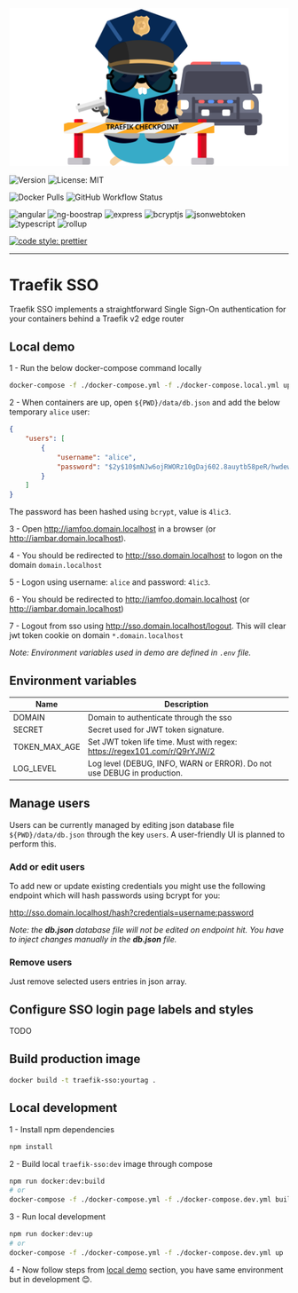 <div align="center"><img src="./traefik-sso.svg" style="border: 0px" alt=""/></div> <!--https://vectr.com/thomaschampagne/h5j5xaixL1-->

![Version](https://img.shields.io/github/package-json/v/thomaschampagne/traefik-sso?style=flat-square)
![License: MIT](https://img.shields.io/github/license/thomaschampagne/traefik-sso?style=flat-square)

![Docker Pulls](https://img.shields.io/docker/pulls/thomaschampagne/traefik-sso.svg?style=flat-square)
![GitHub Workflow Status](https://img.shields.io/github/workflow/status/thomaschampagne/traefik-sso/main/dev?label=traefik-sso:dev&style=flat-square)


![angular](https://img.shields.io/github/package-json/dependency-version/thomaschampagne/traefik-sso/@angular/core?filename=frontend%2Fpackage.json&label=angular&style=flat-square) 
![ng-boostrap](https://img.shields.io/github/package-json/dependency-version/thomaschampagne/traefik-sso/@ng-bootstrap/ng-bootstrap?filename=frontend%2Fpackage.json&label=ng-boostrap&style=flat-square)
![express](https://img.shields.io/github/package-json/dependency-version/thomaschampagne/traefik-sso/express?filename=backend%2Fpackage.json&label=express&style=flat-square)
![bcryptjs](https://img.shields.io/github/package-json/dependency-version/thomaschampagne/traefik-sso/bcryptjs?filename=backend%2Fpackage.json&label=bcryptjs&style=flat-square)
![jsonwebtoken](https://img.shields.io/github/package-json/dependency-version/thomaschampagne/traefik-sso/jsonwebtoken?filename=backend%2Fpackage.json&label=jsonwebtoken&style=flat-square)
![typescript](https://img.shields.io/github/package-json/dependency-version/thomaschampagne/traefik-sso/dev/typescript?filename=backend%2Fpackage.json&label=typescript&style=flat-square)
![rollup](https://img.shields.io/github/package-json/dependency-version/thomaschampagne/traefik-sso/dev/rollup?filename=backend%2Fpackage.json&label=rollup&style=flat-square)

[![code style: prettier](https://img.shields.io/badge/code_style-prettier-ff69b4.svg?style=flat-square)](https://github.com/prettier/prettier)

------------

# Traefik SSO

Traefik SSO implements a straightforward Single Sign-On authentication for your containers behind a Traefik v2 edge router

## Local demo

1 - Run the below docker-compose command locally 

```bash
docker-compose -f ./docker-compose.yml -f ./docker-compose.local.yml up -d
```

2 - When containers are up, open `${PWD}/data/db.json` and add the below temporary `alice` user:

```json
{
    "users": [
        {
            "username": "alice",
            "password": "$2y$10$mNJw6ojRWORz10gDaj602.8auytb58peR/hwdewqFpCershSO7DGm"
        }
    ]
}
```

The password has been hashed using `bcrypt`, value is `4lic3`.

3 - Open http://iamfoo.domain.localhost in a browser (or http://iambar.domain.localhost).

4 - You should be redirected to http://sso.domain.localhost to logon on the domain `domain.localhost`

5 - Logon using username: `alice` and password: `4lic3`.

6 - You should be redirected to http://iamfoo.domain.localhost (or http://iambar.domain.localhost)

7 - Logout from sso using http://sso.domain.localhost/logout. This will clear jwt token cookie on domain `*.domain.localhost`  

*Note: Environment variables used in demo are defined in `.env` file.*

## Environment variables

| Name          | Description                                                                                       |
|---------------|---------------------------------------------------------------------------------------------------|
| DOMAIN        | Domain to authenticate through the sso                                                            |
| SECRET        | Secret used for JWT token signature.                                                              |
| TOKEN_MAX_AGE | Set JWT token life time. Must with regex: https://regex101.com/r/Q9rYJW/2                         |
| LOG_LEVEL     | Log level (DEBUG, INFO, WARN or ERROR). Do not use DEBUG in production.                           |

## Manage users

Users can be currently managed by editing json database file `${PWD}/data/db.json` through the key `users`. A user-friendly UI is planned to perform this.

### Add or edit users
 
To add new or update existing credentials you might use the following endpoint which will hash passwords using bcrypt for you:

http://sso.domain.localhost/hash?credentials=username:password

*Note: the **db.json** database file will not be edited on endpoint hit. You have to inject changes manually in the **db.json** file.*  

### Remove users
Just remove selected users entries in json array.

## Configure SSO login page labels and styles

TODO

## Build production image

```bash
docker build -t traefik-sso:yourtag .
```

## Local development

1 - Install npm dependencies
 
```bash
npm install
```

2 - Build local `traefik-sso:dev` image through compose

```bash
npm run docker:dev:build
# or
docker-compose -f ./docker-compose.yml -f ./docker-compose.dev.yml build
```

3 - Run local development

```bash
npm run docker:dev:up
# or
docker-compose -f ./docker-compose.yml -f ./docker-compose.dev.yml up
```

4 - Now follow steps from [local demo](#local-demo) section, you have same environment but in development 😊.
